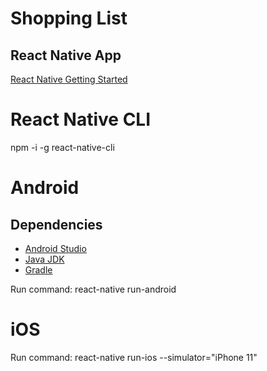 # Shopping List

## React Native App
[React Native Getting Started](https://reactnative.dev/docs/getting-started)

# React Native CLI
npm -i -g react-native-cli

# Android
## Dependencies
- [Android Studio](https://developer.android.com/studio)
- [Java JDK](https://www.oracle.com/java/technologies/javase-downloads.html)
- [Gradle](https://gradle.org/releases/)

Run command:
react-native run-android

# iOS
Run command:
react-native run-ios --simulator="iPhone 11"